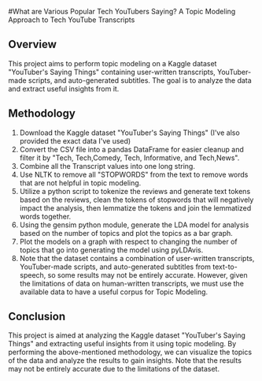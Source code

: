 #What are Various Popular Tech YouTubers Saying? A Topic Modeling Approach to Tech YouTube Transcripts

## Overview

This project aims to perform topic modeling on a Kaggle dataset "YouTuber's Saying Things" containing user-written transcripts, YouTuber-made scripts, and auto-generated subtitles. The goal is to analyze the data and extract useful insights from it. 

## Methodology

1. Download the Kaggle dataset "YouTuber's Saying Things" (I've also provided the exact data I've used)
2. Convert the CSV file into a pandas DataFrame for easier cleanup and filter it by "Tech, Tech,Comedy, Tech, Informative, and Tech,News".
3. Combine all the Transcript values into one long string.
4. Use NLTK to remove all "STOPWORDS" from the text to remove words that are not helpful in topic modeling.
5. Utilize a python script to tokenize the reviews and generate text tokens based on the reviews, clean the tokens of stopwords that will negatively impact the analysis, then lemmatize the tokens and join the lemmatized words together.
6. Using the gensim python module, generate the LDA model for analysis based on the number of topics and plot the topics as a bar graph.
7. Plot the models on a graph with respect to changing the number of topics that go into generating the model using pyLDAvis.
8. Note that the dataset contains a combination of user-written transcripts, YouTuber-made scripts, and auto-generated subtitles from text-to-speech, so some results may not be entirely accurate. However, given the limitations of data on human-written transcripts, we must use the available data to have a useful corpus for Topic Modeling.

## Conclusion

This project is aimed at analyzing the Kaggle dataset "YouTuber's Saying Things" and extracting useful insights from it using topic modeling. By performing the above-mentioned methodology, we can visualize the topics of the data and analyze the results to gain insights. Note that the results may not be entirely accurate due to the limitations of the dataset.
